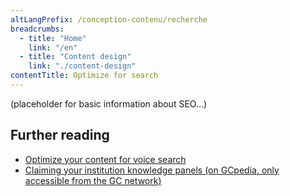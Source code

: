 ```yaml
---
altLangPrefix: /conception-contenu/recherche
breadcrumbs:
  - title: "Home"
    link: "/en"
  - title: "Content design"
    link: "./content-design"
contentTitle: Optimize for search
---
```


(placeholder for basic information about SEO...)

<h2>Further reading</h2>
<ul>
  <li><a href="https://blog.canada.ca/2020/01/28/voice-search-optimization.html">Optimize your content for voice search</a></li>
  <li><a href="https://www.gcpedia.gc.ca/wiki/Claiming_institution_knowledge_panels">Claiming your institution knowledge panels (on GCpedia, only accessible from the GC network)</a></li>
</ul>
